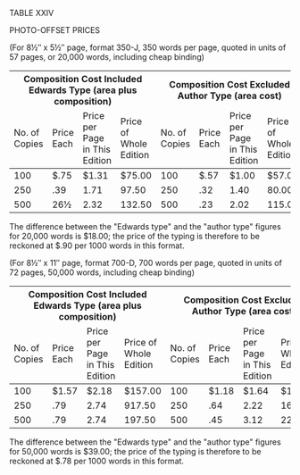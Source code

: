 TABLE XXIV 

PHOTO-OFFSET PRICES 

(For 8½″ x 5½″ page, format 350-J, 350 words per page, quoted in units 
of 57 pages, or 20,000 words, including cheap binding) 

<table>
  <thead>
    <tr>
      <th colspan=4 style="text-align: center">Composition Cost Included<br/>
Edwards Type (area plus composition)</th>
      <th colspan=4 style="text-align: center">Composition Cost Excluded <br/>
Author Type (area cost)</th>
	</tr>
	<tr>
		<td>No. of Copies</td>
		<td>Price Each</td>
		<td>Price per Page in This Edition</td>
		<td>Price of Whole Edition</td>
		<td>No. of Copies</td>
		<td>Price Each</td>
		<td>Price per Page in This Edition</td>
		<td>Price of Whole Edition</td>
	</tr>
  </thead>
  <tbody>
	<tr>
		<td class="rt">100</td>
		<td class="rt">$.75</td>
		<td class="rt">$1.31</td>
		<td class="rt">$75.00</td>
		<td class="rt">100</td>
		<td class="rt">$.57</td>
		<td class="rt">$1.00</td>
		<td class="rt">$57.00</td>
	</tr>
	<tr>
		<td class="rt">250</td>
		<td class="rt">.39</td>
		<td class="rt">1.71</td>
		<td class="rt">97.50</td>
		<td class="rt">250</td>
		<td class="rt">.32</td>
		<td class="rt">1.40</td>
		<td class="rt">80.00</td>
	</tr>
	<tr>
		<td class="rt">500</td>
		<td class="rt">26½</td>
		<td class="rt">2.32</td>
		<td class="rt">132.50</td>
		<td class="rt">500</td>
		<td class="rt">.23</td>
		<td class="rt">2.02</td>
		<td class="rt">115.00</td>
	</tr>
  </tbody> 
</table>

The difference between the "Edwards type" and the "author type" figures for 20,000 
words is $18.00; the price of the typing is therefore to be reckoned at $.90 per 
1000 words in this format. 

(For 8½″ x 11″ page, format 700-D, 700 words per page, quoted in units 
of 72 pages, 50,000 words, including cheap binding) 

<table>
  <thead>
    <tr>
      <th colspan=4 style="text-align: center">Composition Cost Included<br/>
Edwards Type (area plus composition)</th>
      <th colspan=4 style="text-align: center">Composition Cost Excluded <br/>
Author Type (area cost)</th>
	</tr>
	<tr>
		<td>No. of Copies</td>
		<td>Price Each</td>
		<td>Price per Page in This Edition</td>
		<td>Price of Whole Edition</td>
		<td>No. of Copies</td>
		<td>Price Each</td>
		<td>Price per Page in This Edition</td>
		<td>Price of Whole Edition</td>
	</tr>
  </thead>
  <tbody>
	<tr>
		<td class="rt">100</td>
		<td class="rt">$1.57</td>
		<td class="rt">$2.18</td>
		<td class="rt">$157.00</td>
		<td class="rt">100</td>
		<td class="rt">$1.18</td>
		<td class="rt">$1.64</td>
		<td class="rt">$118.00</td>
	</tr>
	<tr>
		<td class="rt">250</td>
		<td class="rt">.79</td>
		<td class="rt">2.74</td>
		<td class="rt">917.50</td>
		<td class="rt">250</td>
		<td class="rt">.64</td>
		<td class="rt">2.22</td>
		<td class="rt">160.00</td>
	</tr>
	<tr>
		<td class="rt">500</td>
		<td class="rt">.79</td>
		<td class="rt">2.74</td>
		<td class="rt">197.50</td>
		<td class="rt">500</td>
		<td class="rt">.45</td>
		<td class="rt">3.12</td>
		<td class="rt">225.00</td>
	</tr>
  </tbody> 
</table>

The difference between the "Edwards type" and the "author type" figures for 50,000 
words is $39.00; the price of the typing is therefore to be reckoned at $.78 per 
1000 words in this format. 
